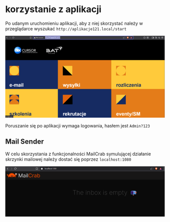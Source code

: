 # korzystanie z aplikacji

Po udanym uruchomieniu aplikacji, aby z niej skorzystać należy w przeglądarce wyszukać `http://aplikacje121.local/start`

![cursor_landing_page](../assets/cursor_landing_page.png)

Poruszanie się po aplikacji wymaga logowania, hasłem jest `Admin?123`

## Mail Sender

W celu skorzystania z funkcjonalności MailCrab symulującej działanie skrzynki mailowej należy dostać się poprzez `localhost:1080`

![mail_crab](../assets/mail_crab.png)
